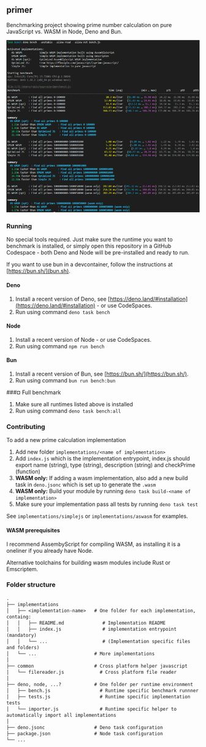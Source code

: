 ## primer

Benchmarking project showing prime number calculation on pure JavaScript vs. WASM in Node, Deno and Bun.

<img src="/primer.png">

### Running

No special tools required. Just make sure the runtime you want to benchmark is installed, or simply open this repository in a GitHub Codespace - both Deno and Node will be pre-installed and ready to run.

If you want to use bun in a devcontainer, follow the instructions at [https://bun.sh/](bun.sh).

#### Deno

1.   Install a recent version of Deno, see [https://deno.land/#installation](https://deno.land/#installation) - or use CodeSpaces.
2.   Run using command ```deno task bench```

#### Node

1.   Install a recent version of Node - or use CodeSpaces.
2.   Run using command ```npm run bench```

#### Bun

1.   Install a recent version of Bun, see [https://bun.sh/](https://bun.sh/).
2.   Run using command ```bun run bench:bun```

###¤ Full benchmark

1.   Make sure all runtimes listed above is installed
2.   Run using command ```deno task bench:all```

### Contributing

To add a new prime calculation implementation

1.   Add new folder `implementations/<name of implementation>`
2.   Add `index.js` which is the implementation entrypoint, index.js should export name (string), type (string), description (string) and checkPrime (function)
3.   **WASM only:**  If adding a wasm implementation, also add a new build task in `deno.jsonc` which is set up to generate the `.wasm`
4.   **WASM only:**  Build your module by running ```deno task build-<name of implementation>```
5.   Make sure your implementation pass all tests by running ```deno task test```

See `implementations/simplejs` or `implementations/aswasm` for examples.

#### WASM prerequisites

I recommend AssembyScript for compiling WASM, as installing it is a oneliner if you already have Node.

Alternative toolchains for building wasm modules include Rust or Emscriptem.

### Folder structure
    .
    ├── implementations             
    │   ├── <implementation-name>   # One folder for each implementation, containg: 
    │   │   ├── README.md              # Implementation README   
    │   │   ├── index.js               # implementation entrypoint (mandatory)
    │   │   └── ...                    # (Implementation specific files and folders) 
    │   └── ...                     # More implementations
    │
    ├── common                      # Cross platform helper javascript
    │   └── filereader.js             # Cross platform file reader
    │
    ├── deno, node, ...?            # One folder per runtime environment
    │   ├── bench.js                  # Runtime specific benchmark runnner
    │   ├── tests.js                  # Runtime specific implementation tests
    │   └── importer.js               # Runtime specific helper to automatically import all implementations
    │
    ├── deno.jsonc                  # Deno task configuration
    ├── package.json                # Node task configuration
    └── ...

